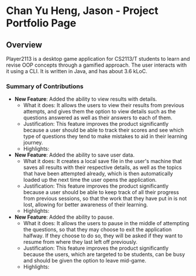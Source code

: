 # Chan Yu Heng, Jason - Project Portfolio Page

## Overview

Player2113 is a desktop game application for CS2113/T students
to learn and revise OOP concepts through a gamified approach.
The user interacts with it using a CLI. It is written in Java, 
and has about 3.6 kLoC.

### Summary of Contributions

* **New Feature**: Added the ability to view results with details.
  * What it does: It allows the users to view their results from
previous attempts, and gives them the option to view details such
as the questions answered as well as their answers to each of them.
  * Justification: This feature improves the product significantly
because a user should be able to track their scores and see which
type of questions they tend to make mistakes to aid in their
learning journey.
  * Highlights:
* **New Feature**: Added the ability to save user data.
  * What it does: It creates a local save file in the user's
machine that saves all results with their respective details,
as well as the topics that have been attempted already, which 
is then automatically loaded up the next time the user opens 
the application. 
  * Justification: This feature improves the product significantly
because a user should be able to keep track of all their progress
from previous sessions, so that the work that they have put in
is not lost, allowing for better awareness of their learning.
  * Highlights:
* **New Feature**: Added the ability to pause.
  * What it does: It allows the users to pause in the middle of
attempting the questions, so that they may choose to exit the
application halfway. If they choose to do so, they will be asked
if they want to resume from where they last left off previously.
  * Justification: This feature improves the product significantly
because the users, which are targeted to be students, can be busy
and should be given the option to leave mid-game. 
  * Highlights: 
